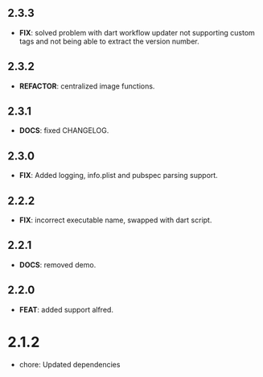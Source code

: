 ## 2.3.3

 - **FIX**: solved problem with dart workflow updater not supporting custom tags and not being able to extract the version number.

## 2.3.2

 - **REFACTOR**: centralized image functions.

## 2.3.1

 - **DOCS**: fixed CHANGELOG.

## 2.3.0

 - **FIX**: Added logging, info.plist and pubspec parsing support.

## 2.2.2

 - **FIX**: incorrect executable name, swapped with dart script.

## 2.2.1

 - **DOCS**: removed demo.

## 2.2.0

 - **FEAT**: added support alfred.

# 2.1.2

- chore: Updated dependencies